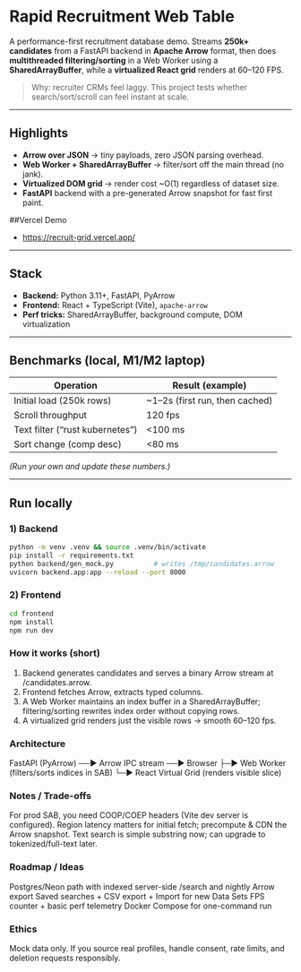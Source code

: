 # Rapid Recruitment Web Table

A performance-first recruitment database demo. Streams **250k+ candidates** from a FastAPI backend in **Apache Arrow** format, then does **multithreaded filtering/sorting** in a Web Worker using a **SharedArrayBuffer**, while a **virtualized React grid** renders at 60–120 FPS.

> Why: recruiter CRMs feel laggy. This project tests whether search/sort/scroll can feel instant at scale.

---

## Highlights
- **Arrow over JSON** → tiny payloads, zero JSON parsing overhead.
- **Web Worker + SharedArrayBuffer** → filter/sort off the main thread (no jank).
- **Virtualized DOM grid** → render cost ~O(1) regardless of dataset size.
- **FastAPI** backend with a pre-generated Arrow snapshot for fast first paint.

##Vercel Demo
- https://recruit-grid.vercel.app/

---

## Stack
- **Backend:** Python 3.11+, FastAPI, PyArrow  
- **Frontend:** React + TypeScript (Vite), `apache-arrow`  
- **Perf tricks:** SharedArrayBuffer, background compute, DOM virtualization

---

## Benchmarks (local, M1/M2 laptop)
| Operation | Result (example) |
|---|---|
| Initial load (250k rows) | ~1–2s (first run, then cached) |
| Scroll throughput | 120 fps |
| Text filter (“rust kubernetes”) | <100 ms |
| Sort change (comp desc) | <80 ms |

*(Run your own and update these numbers.)*

---

## Run locally

### 1) Backend
```bash
python -m venv .venv && source .venv/bin/activate
pip install -r requirements.txt
python backend/gen_mock.py          # writes /tmp/candidates.arrow
uvicorn backend.app:app --reload --port 8000
```

### 2) Frontend
```bash
cd frontend
npm install
npm run dev
```

### How it works (short)
1) Backend generates candidates and serves a binary Arrow stream at /candidates.arrow.
2) Frontend fetches Arrow, extracts typed columns.
3) A Web Worker maintains an index buffer in a SharedArrayBuffer; filtering/sorting rewrites index order without copying rows.
4) A virtualized grid renders just the visible rows → smooth 60–120 fps.

### Architecture
FastAPI (PyArrow) ──► Arrow IPC stream ──► Browser
                                       ├─► Web Worker (filters/sorts indices in SAB)
                                       └─► React Virtual Grid (renders visible slice)
### Notes / Trade-offs
For prod SAB, you need COOP/COEP headers (Vite dev server is configured).
Region latency matters for initial fetch; precompute & CDN the Arrow snapshot.
Text search is simple substring now; can upgrade to tokenized/full-text later.

### Roadmap / Ideas
Postgres/Neon path with indexed server-side /search and nightly Arrow export
Saved searches + CSV export + Import for new Data Sets
FPS counter + basic perf telemetry
Docker Compose for one-command run

### Ethics
Mock data only. If you source real profiles, handle consent, rate limits, and deletion requests responsibly.
